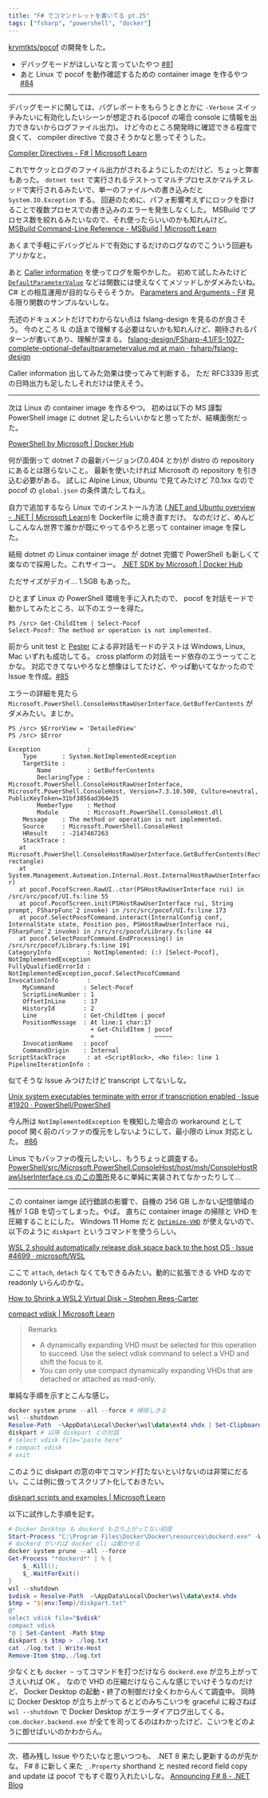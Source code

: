 ```yaml
---
title: "F# でコマンドレットを書いてる pt.25"
tags: ["fsharp", "powershell", "docker"]
---
```


[krymtkts/pocof](https://github.com/krymtkts/pocof) の開発をした。

- デバッグモードがほしいなと言っていたやつ [#81](https://github.com/krymtkts/pocof/pull/81)
- あと Linux で pocof を動作確認するための container image を作るやつ [#84](https://github.com/krymtkts/pocof/pull/84)

---

デバッグモードに関しては、バグレポートをもらうときとかに `-Verbose` スイッチみたいに有効化したいシーンが想定される(pocof の場合 console に情報を出力できないからログファイル出力)。
けど今のところ開発時に確認できる程度で良くて、 compiler directive で良さそうかなと思ってそうした。

[Compiler Directives - F# | Microsoft Learn](https://learn.microsoft.com/en-us/dotnet/fsharp/language-reference/compiler-directives)

これでサクッとログのファイル出力がされるようにしたのだけど、ちょっと弊害もあった。
`dotnet test` で実行されるテストってマルチプロセスかマルチスレッドで実行されるみたいで、単一のファイルへの書き込みだと `System.IO.Exception` する。
回避のために、パフォ影響考えずにロックを掛けることで複数プロセスでの書き込みのエラーを発生しなくした。
MSBuild でプロセス数を絞れるみたいなので、それ使ったらいいのかも知れんけど。 [MSBuild Command-Line Reference - MSBuild | Microsoft Learn](https://learn.microsoft.com/en-us/visualstudio/msbuild/msbuild-command-line-reference?view=vs-2022#switches)

あくまで手軽にデバッグビルドで有効にするだけのログなのでこういう回避もアリかなと。

あと [Caller information](https://learn.microsoft.com/en-us/dotnet/fsharp/language-reference/caller-information) を使ってログを賑やかした。
初めて試したみたけど [`DefaultParameterValue`](https://learn.microsoft.com/en-us/dotnet/api/system.runtime.interopservices.defaultparametervalueattribute?view=net-7.0) などは関数には使えなくてメソッドしかダメみたいね。 C# との相互運用が目的ならそらそうか。
[Parameters and Arguments - F#](https://learn.microsoft.com/en-us/dotnet/fsharp/language-reference/parameters-and-arguments#optional-parameters) 見る限り関数のサンプルないしな。

先述のドキュメントだけでわからない点は fslang-design を見るのが良さそう。
今のところ IL の話まで理解する必要はないかも知れんけど、期待されるパターンが書いてあり、理解が深まる。
[fslang-design/FSharp-4.1/FS-1027-complete-optional-defaultparametervalue.md at main · fsharp/fslang-design](https://github.com/fsharp/fslang-design/blob/main/FSharp-4.1/FS-1027-complete-optional-defaultparametervalue.md)

Caller information 出してみた効果は使ってみて判断する。 ただ RFC3339 形式の日時出力も足したしそれだけは使えそう。

---

次は Linux の container image を作るやつ。
初めは以下の MS 謹製 PowerShell image に dotnet 足したらいいかなと思ってたが、結構面倒だった。

[PowerShell by Microsoft | Docker Hub](https://hub.docker.com/_/microsoft-powershell)

何が面倒って dotnet 7 の最新バージョン(7.0.404 とか)が distro の repository にあるとは限らないこと。
最新を使いたければ Microsoft の repository を引き込む必要がある。
試しに Alpine Linux, Ubuntu で見てみたけど 7.0.1xx なので pocof の `global.json` の条件満たしてねえ。

自力で追加するなら Linux でのインストール方法 ([.NET and Ubuntu overview - .NET | Microsoft Learn](https://learn.microsoft.com/en-us/dotnet/core/install/linux-ubuntu#register-the-microsoft-package-repository))を Dockerfile に焼き直すだけ。
なのだけど、めんどしこんなん世界で誰かが既にやってるやろと思って container image を探した。

結局 dotnet の Linux container image が dotnet 完備で PowerShell も新しくて楽なので採用した。これサイコー。
[.NET SDK by Microsoft | Docker Hub](https://hub.docker.com/_/microsoft-dotnet-sdk/)

ただサイズがデカイ... 1.5GB もあった。

ひとまず Linux の PowerShell 環境を手に入れたので、 pocof を対話モードで動かしてみたところ、以下のエラーを得た。

```plaintext
PS /src> Get-ChildItem | Select-Pocof
Select-Pocof: The method or operation is not implemented.
```

前から unit test と [Pester](https://github.com/pester/Pester) による非対話モードのテストは Windows, Linux, Mac いずれも成功してる。
cross platform の対話モード依存のエラーってことかな。
対応できてないやろなと想像はしてたけど、やっぱ動いてなかったので Issue を作成。[#85](https://github.com/krymtkts/pocof/issues/85)

エラーの詳細を見たら `Microsoft.PowerShell.ConsoleHostRawUserInterface.GetBufferContents` がダメみたい。まじか。

```plaintext
PS /src> $ErrorView = 'DetailedView'
PS /src> $Error

Exception             :
    Type       : System.NotImplementedException
    TargetSite :
        Name          : GetBufferContents
        DeclaringType : Microsoft.PowerShell.ConsoleHostRawUserInterface, Microsoft.PowerShell.ConsoleHost, Version=7.3.10.500, Culture=neutral, PublicKeyToken=31bf3856ad364e35
        MemberType    : Method
        Module        : Microsoft.PowerShell.ConsoleHost.dll
    Message    : The method or operation is not implemented.
    Source     : Microsoft.PowerShell.ConsoleHost
    HResult    : -2147467263
    StackTrace :
   at Microsoft.PowerShell.ConsoleHostRawUserInterface.GetBufferContents(Rectangle rectangle)
   at System.Management.Automation.Internal.Host.InternalHostRawUserInterface.GetBufferContents(Rectangle r)
   at pocof.PocofScreen.RawUI..ctor(PSHostRawUserInterface rui) in /src/src/pocof/UI.fs:line 55
   at pocof.PocofScreen.init(PSHostRawUserInterface rui, String prompt, FSharpFunc`2 invoke) in /src/src/pocof/UI.fs:line 173
   at pocof.SelectPocofCommand.interact(InternalConfig conf, InternalState state, Position pos, PSHostRawUserInterface rui, FSharpFunc`2 invoke) in /src/src/pocof/Library.fs:line 44
   at pocof.SelectPocofCommand.EndProcessing() in /src/src/pocof/Library.fs:line 191
CategoryInfo          : NotImplemented: (:) [Select-Pocof], NotImplementedException
FullyQualifiedErrorId : NotImplementedException,pocof.SelectPocofCommand
InvocationInfo        :
    MyCommand        : Select-Pocof
    ScriptLineNumber : 1
    OffsetInLine     : 17
    HistoryId        : 2
    Line             : Get-ChildItem | pocof
    PositionMessage  : At line:1 char:17
                       + Get-ChildItem | pocof
                       +                 ~~~~~
    InvocationName   : pocof
    CommandOrigin    : Internal
ScriptStackTrace      : at <ScriptBlock>, <No file>: line 1
PipelineIterationInfo :
```

似てそうな Issue みつけたけど transcript してないしな。

[Unix system executables terminate with error if transcription enabled · Issue #1920 · PowerShell/PowerShell](https://github.com/PowerShell/PowerShell/issues/1920)

今ん所は `NotImplementedException` を検知した場合の workaround として pocof 開く前のバッファの復元をしないようにして、最小限の Linux 対応とした。 [#86](https://github.com/krymtkts/pocof/pull/86)

Linus でもバッファの復元したいし、もうちょっと調査する。
[PowerShell/src/Microsoft.PowerShell.ConsoleHost/host/msh/ConsoleHostRawUserInterface.cs のこの箇所](https://github.com/PowerShell/PowerShell/blob/811efa46df822bf7be6179b6219f9f9d160eb7d5/src/Microsoft.PowerShell.ConsoleHost/host/msh/ConsoleHostRawUserInterface.cs#L1560)見るに単純に実装されてなかったりして...

---

この container iamge 試行錯誤の影響で、自機の 256 GB しかない記憶領域の残が 1 GB を切ってしまった。やば。
直ちに container image の掃除と VHD を圧縮することにした。
Windows 11 Home だと [`Optimize-VHD`](https://learn.microsoft.com/en-us/powershell/module/hyper-v/optimize-vhd?view=windowsserver2022-ps) が使えないので、以下のように `diskpart` というコマンドを使うらしい。

[WSL 2 should automatically release disk space back to the host OS · Issue #4699 · microsoft/WSL](https://github.com/microsoft/WSL/issues/4699#issuecomment-627133168)

ここで `attach`, `detach` なくてもできるみたい。動的に拡張できる VHD なので readonly いらんのかな。

[How to Shrink a WSL2 Virtual Disk – Stephen Rees-Carter](https://stephenreescarter.net/how-to-shrink-a-wsl2-virtual-disk/)

[compact vdisk | Microsoft Learn](https://learn.microsoft.com/en-us/windows-server/administration/windows-commands/compact-vdisk)

> Remarks
>
> - A dynamically expanding VHD must be selected for this operation to succeed. Use the select vdisk command to select a VHD and shift the focus to it.
> - You can only use compact dynamically expanding VHDs that are detached or attached as read-only.

単純な手順を示すとこんな感じ。

```powershell
docker system prune --all --force # 掃除しきる
wsl --shutdown
Resolve-Path  ~\AppData\Local\Docker\wsl\data\ext4.vhdx | Set-Clipboard
diskpart # 以降 diskpart との対話
# select vdisk file="paste here"
# compact vdisk
# exit
```

このように diskpart の窓の中でコマンド打たないといけないのは非常にだるい。ここは例に倣ってスクリプト化しておきたい。

[diskpart scripts and examples | Microsoft Learn](https://learn.microsoft.com/en-us/windows-server/administration/windows-commands/diskpart-scripts-and-examples)

以下に試作した手順を記す。

```powershell
# Docker Desktop も dockerd も立ち上がってない前提
Start-Process "C:\Program Files\Docker\Docker\resources\dockerd.exe" -WindowStyle Hidden
# dockerd がいれば docker cli は動かせる
docker system prune --all --force
Get-Process "*dockerd*" | % {
    $_.Kill();
    $_.WaitForExit()
}
wsl --shutdown
$vdisk = Resolve-Path  ~\AppData\Local\Docker\wsl\data\ext4.vhdx
$tmp = "${env:Temp}/diskpart.txt"
@"
select vdisk file="$vdisk"
compact vdisk
"@ | Set-Content -Path $tmp
diskpart /s $tmp > ./log.txt
cat ./log.txt | Write-Host
Remove-Item $tmp,./log.txt
```

少なくとも `docker ~` ってコマンドを打つだけなら `dockerd.exe` が立ち上がってさえいれば OK 。
なので VHD の圧縮だけならこんな感じでいけそうなのだけど、 Docker Desktop の起動・終了の制御だけ全くわからんくて調査中。
同時に Docker Desktop が立ち上がってるとどのみちこいつを graceful に殺さねば `wsl --shutdown` で Docker Desktop がエラーダイアログ出してくる。
`com.docker.backend.exe` が全てを司ってるのはわかったけど、こいつをどのように御せばいいのかわからん。

---

次、積み残し Issue やりたいなと思いつつも、 .NET 8 来たし更新するのが先かな。
F# 8 に新しく来た `_.Property` shorthand と nested record field copy and update は pocof でもすぐ取り入れたいしな。
[Announcing F# 8 - .NET Blog](https://devblogs.microsoft.com/dotnet/announcing-fsharp-8/)
